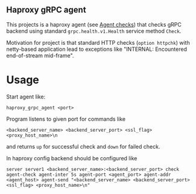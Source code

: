 Haproxy gRPC agent
------------------

This projects is a haproxy agent (see [Agent checks](https://www.haproxy.com/documentation/haproxy-configuration-tutorials/reliability/health-checks/#agent-checks)) that checks gRPC backend using standard `grpc.health.v1.Health` service method `Check`.

Motivation for project is that standard HTTP checks (`option httpchk`) with netty-based application lead to exceptions like "INTERNAL: Encountered end-of-stream mid-frame".

# Usage

Start agent like:
```
haproxy_grpc_agent <port>
```

Program listens to given port for commands like
```
<backend_server_name> <backend_server_port> <ssl_flag> <proxy_host_name>\n
```
and returns `up` for successful check and `down` for failed check.

In haproxy config backend should be configured like
```
server server1 <backend_server_name>:<backend_server_port> check agent-check agent-inter 5s agent-port <agent_port> agent-addr <agent_host> agent-send "<backend_server_name> <backend_server_port> <ssl_flag> <proxy_host_name>\n"
```
